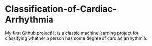 # Classification-of-Cardiac-Arrhythmia
My first Github project! It is a classic machine learning project for classifying whether a person has some degree of cardiac arrhythmia.
